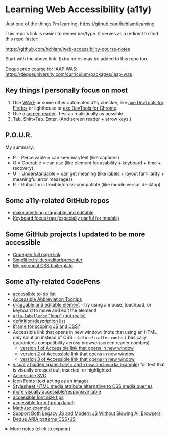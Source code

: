 # Learning Web Accessibility (a11y)

Just one of the things I'm learning. <https://github.com/hchiam/learning>

This repo's link is easier to remember/type. It serves as a redirect to find this repo faster:

<https://github.com/hchiam/web-accessibility-course-notes>

Start with the above link. Extra notes may be added to this repo too.

Deque prep course for IAAP WAS: <https://dequeuniversity.com/curriculum/packages/iaap-was>

## Key things I personally focus on most

1. Use [WAVE](https://chrome.google.com/webstore/detail/wave-evaluation-tool/jbbplnpkjmmeebjpijfedlgcdilocofh) or some other automated a11y checker, like [axe DevTools for Firefox](https://addons.mozilla.org/en-US/firefox/addon/axe-devtools) or lighthouse or [axe DevTools for Chrome](https://chrome.google.com/webstore/detail/axe-devtools-web-accessib/lhdoppojpmngadmnindnejefpokejbdd).
2. Use a [screen reader](https://www.youtube.com/watch?v=5R-6WvAihms&list=PLNYkxOF6rcICWx0C9LVWWVqvHlYJyqw7g&index=7). Test as realistically as possible.
3. Tab. Shift+Tab. Enter. (And screen reader + arrow keys.)

## P.O.U.R.

My summary:

- P = Perceivable = can see/hear/feel (like captions)
- O = Operable = can use (like element focusability + keyboard + time + recovery)
- U = Understandable = can get meaning (like labels + layout familiarity + meaningful error messages)
- R = Robust = is flexible/cross-compatible (like mobile versus desktop)

## Some a11y-related GitHub repos

- [make anything draggable and editable](https://github.com/hchiam/draggable)
- [Keyboard focus trap (especially useful for modals)](https://github.com/hchiam/keyboard-focus-trap)

## Some GitHub projects I updated to be more accessible

- [Codepen full page link](https://github.com/hchiam/codepen-full-page-link)
- [Simplified slides editor/presenter](https://github.com/hchiam/slides)
- [My personal CSS boilerplate](https://github.com/hchiam/css-boilerplate)

## Some a11y-related CodePens

- [accessible to-do list](https://codepen.io/hchiam/pen/ExWLExQ)
- [Accessible Abbreviation Tooltips](https://codepen.io/hchiam/pen/MWpXXLK)
- [draggable and editable element](https://codepen.io/hchiam/pen/pobxgBo) - try using a mouse, touchpad, or keyboard to move and edit the element!
- [`aria-labelledby` "loop" (not really)](https://codepen.io/hchiam/pen/VwpBPvx)
- [definition/description list](https://codepen.io/hchiam/pen/zYZLNzd)
- [iframe for scoping JS and CSS?](https://codepen.io/hchiam/pen/ExWpZbb)
- Accessible link that opens in new window: (note that using an HTML-only solution instead of CSS `::before`/`::after` `content` basically guarantees compatibility across browser/screen reader combos)
  - [version 1 of Accessible link that opens in new window](https://codepen.io/hchiam/pen/dyvedQj)
  - [version 2 of Accessible link that opens in new window](https://codepen.io/hchiam/pen/NWpBdmr)
  - [version 3 of Accessible link that opens in new window](https://codepen.io/hchiam/pen/ExWpXEo)
- [visually hidden spans (`<del>` and `<ins>` and `<mark>` example)](https://codepen.io/hchiam/pen/YzZjQwv) for text that is visually crossed out, inserted, or highlighted
- [Accessible SVG](https://codepen.io/hchiam/pen/ZEejXoE)
- [Icon Fonts (text acting as an image)](https://codepen.io/hchiam/pen/jOBpaEO)
- [Stylesheet HTML media attribute alternative to CSS media queries](https://codepen.io/hchiam/pen/poeZmVB)
- [more visually accessible/responsive table](https://codepen.io/hchiam/pen/MWpBMpy)
- [accessible font size tips](https://codepen.io/hchiam/pen/JjWBQwv)
- [accessible form (group label)](https://codepen.io/hchiam/pen/GRWXjZK)
- [MathJax example](https://codepen.io/hchiam/pen/WNpgzMe)
- [Support Both Legacy JS and Modern JS Without Slowing All Browsers](https://codepen.io/hchiam/pen/mdWGLNE)
- [Deque ARIA patterns CSS+JS](https://codepen.io/hchiam/pen/ExWedQx)

<details>
<summary>More notes (click to expand)</summary>

## Caption file formats

### Basic

- [SubRip (.srt)](https://en.wikipedia.org/wiki/SubRip#SubRip_text_file_format)
- [SubViewer (.sub or .sbv)](https://wiki.videolan.org/SubViewer)
- [LRC (.lrc)](https://en.wikipedia.org/wiki/LRC_%28file_format%29)

### Advanced

- [WebVTT (.vtt)](https://w3c.github.io/webvtt/) <-- easily customizable caption settings on the operating system level and consistent across all WebVTT videos in supported browsers
- [SAMI (.sami or .smi)](https://docs.microsoft.com/en-us/windows/win32/wmp/adding-closed-captions-to-digital-media?redirectedfrom=MSDN)
- [TTML (.ttml)](https://www.w3.org/TR/ttml1/)

## Media Accessibility Decision Matrix (WCAG Level AA "Must"s)

Reference: <https://codepen.io/cerovac/full/MWKVVYj>

Consider: <https://ableplayer.github.io/ableplayer/>

| Media                   | Captions | Transcript | Audio Descriptions | Sign Language |
| ----------------------- | -------- | ---------- | ------------------ | ------------- |
| Pre-recorded Multimedia | Must (C) |            | Must (AD)          |               |
| Pre-recorded Video-only |          |            | Must (AD)          |               |
| Pre-recorded Audio-only |          | Must (T)   |                    |               |
| Live Multimedia         | Must (C) |            |                    |               |
| Live Video-only         |          |            |                    |               |
| Live Audio-only         |          |            |                    |               |

"CAST": C = Captions. AD = Audio Descriptions. T = Transcript. S = Sign Language.

**Mnemonic, version 1:** Just what's AA "Must":

- Pre-recorded Multimedia = CAD.
- Pre-recorded Video-only = AD.
- Pre-recorded Audio-only = T.
- Live Multimedia = C.

**Mnemonic, version 2:** Just letters:

- PMCAD. PVAD. PAT. LMC.

**Mnemonic, version 3:** Semantic overlap:

- Pre-recorded has higher requirements than not pre-recorded.
- Except Multimedia always requires C (whether pre-recorded or not).
- Pre-recorded requires AD if has Video (so Multimedia counts). "See --> Hear".
- Pre-recorded requires T only if Audio-only. "Hear --> See". (Caption naturally doesn't make sense in this case, so must use T.)

**Mnemonic, version 4:** Semantic overlap, reworked: _"Pre-recorded + Multi, Video then AD, Audio then C"_.

- "Pre-recorded + Multi": Only Pre-recorded things have "Must", except Multimedia also always requires Captions (whether pre-recorded or live).
- "If Video then AD": Pre-recorded Video or Multi-media (which contains video) require Audio Descriptions.
- "If Audio then C, except T for Audio-only": Pre-recorded Audio requires Captions, except Audio-only requires Transcript instead (which is similar to Captions), because there's no video to sync the Captions with.

**Note:** It's better to always include a transcript to give access to people who are deafblind, but it also helps with text searches, or if prefer reading quickly over watching.

**Note:** Some people understand a sign language better than captions or transcripts.

## Notes on parallax

- Parallax scrolling can decrease usability or even cause dizziness in some people (e.g. those who have vestibular disorders).
- CSS media query `prefers-reduced-motion` is currently not universally supported, so consider a including a setting toggle for now, as long as functionality/access is preserved without the removed animations.

## Notes on mouse input

- Up event (not on down event) = cancellable before release.
- Consider click target size. (For mobile: 44px squared or 48px squared min.)
- A click event is accessible to mouse **_and_** touch **_and_** keyboard! (As opposed to `onmouseup` or `ontouchend` or `onkeyup`.)

## Notes on focus

- System-wide keyboard accessibility: Mac has a setting that lets you tab to all controls, not just inputs.
- Move focus to new content triggered by user (example: modal), otherwise it's disorienting (example: screen reader users tend to explore forms before filling them out, triggering blur).
- Move focus to next logical element if element removed (example: closing modal). This means you need to maintain the previously-focused element in memory somehow. (Otherwise focus returns to top of page - really bad.) Also make sure the re-focused element announces something so the user knows what they teleported to.
- Widget usage instructions with a popup tooltip + aria-label are nice to have when focusing on a custom widget or when users aren't familiar with the standard ARIA keyboard interaction patterns for a widget.
- Make infinite scrolling the last element on the page, or let users "escape", or let users decide to load more.
- You can use `tabindex="-1"` on text to let JS focus it without confusing users when they could focus it with Tab.

## Notes on touch input

- Make sure gestures can also be done with taps (for people with mobility issues).
- A click event is accessible to mouse **_and_** touch **_and_** keyboard! (As opposed to `onmouseup` or `ontouchend` or `onkeyup`.)

## Notes on forms

- `aria-describedby` won't work on `<fieldset>` or `<legend>`, so avoid having _non-label/non-focusable_ text in the middle of a form (users likely will tab and miss the text), and instead put the text before the form, or associate the text with one or more of the inputs with `aria-describedby` on them.
- Make sure instructions and labels are _next to_ their related inputs (both visual and cognitive effects). Otherwise they can be hidden/shown with a button, _instead of_ making the text small.
- Tell screen reader users of required fields with `aria-required="true"` (or `<... required>` which adds browser behaviour, but does so inconsistently, and may conflict with your custom form validation behaviours). Either way, also include visual indicators for sighted users.
- `aria-invalid="true"` and `aria-describedby="error_description"` on the inputs
- `<a href="#email">Go to the first field with an error to fix it.</a>`
- `autocomplete="current-password"` - see <https://www.w3.org/TR/WCAG21/#input-purposes>
- Example: <https://dequeuniversity.com/assets/html/module-forms/progressive/good/index.html>
- Custom form element: make sure it has a Name, Role, and Attribute (i.e. Label, Role, and State.). Anything that can't be communicated via those things should go into an `aria-live` region.
- Confirm before submitting (and enable fixing).
- Confirm after submitting (set focus _after_ page load to avoid issues with parsing timing).
- Consider indicating form success/error in `<title>` = first thing user hears on new page.
- Consider `aria-live` with 2-second debounce for password strength. (On blur won't work because the new focus will likely get announced instead.)
- Tab, Shift + Tab, Enter/Spacebar, arrow keys, (for `<select>`:) Alt/Option + Down arrow and then arrow keys and then Enter

## Notes on screen readers

- [Common screen readers and common keyboard shortcuts for them](https://dequeuniversity.com/assets/pdf/screenreaders/screen-readers-commands.pdf).
- Test dynamic content with at least 2 screen readers, since there can be big differences in how they handle dynamic content.
  - And don't forget about different browser combinations.
  - And mobile TalkBack (Android) and VoiceOver (iOS).
  - There are screen reader survey stats (2019) on [primary screen reader](https://webaim.org/projects/screenreadersurvey8/#primary) and [screen reader usage](https://webaim.org/projects/screenreadersurvey8/#used) and [primary browser](https://webaim.org/projects/screenreadersurvey8/#browsers) and [screen reader + browser combos](https://webaim.org/projects/screenreadersurvey8/#browsercombos) and [OS](https://webaim.org/projects/screenreadersurvey8/#os) and [mobile](https://webaim.org/projects/screenreadersurvey8/#mobile) and [headings vs find](https://webaim.org/projects/screenreadersurvey8/#finding) and [multi-language use](https://webaim.org/projects/screenreadersurvey8/#language).
- suggested screen reader + browser/device combos:
  - [JAWS](https://www.freedomscientific.com/products/software/jaws/) with Chrome/IE
  - [NVDA](http://www.nvaccess.org/download/) with Firefox/Chrome
  - Narrator with Edge
  - VoiceOver with Safari (macOS)
  - VoiceOver with Safari (iOS)
  - TalkBack with Chrome (Android)
- Most screen readers can automatically or manually switch between different modes depending on context, to let you type extra or different commands to do things useful in context: document/reading mode, table mode, forms mode, app mode, virtual cursor mode, focus mode, etc. For example, you wouldn't want the next header key shortcut H to trigger when typing the letter H into a form input. Modes switch automatically in VoiceOver.
- JAWS seems to cover the most browsers, _including IE_. It also has cursor options. But [JAWS is expensive](https://sheribyrnehaber.medium.com/accessibility-best-practices-for-screenreader-testing-e35c5df9cecb). So NVDA seems best to me to use, especially with the [rise in popularity of NVDA](https://webaim.org/projects/screenreadersurvey8/#used).
- JAWS works well with Chrome, Firefox, Edge, and IE.
- NVDA works well with Chrome, Firefox, and Edge. But NVDA has recently gained more popularity than JAWS ([2019 screen reader survey](https://webaim.org/projects/screenreadersurvey8/#primary)).
- Narrator works best with Edge. It also has a Developer mode that lets you see only the things currently exposed to the screen reader.
- VoiceOver works best with Safari.
- [ChromeVox](https://support.google.com/chromebook/answer/7031755) works on Chrome and ChromeOS/Chromebooks.
- Consider telling users that content is still loading with things like `alt="Content loading"` (but don't go overboard with `aria-live` unless it's a really slow process).
- Using `visibility: hidden;`, `display: none;`, or attribute `hidden` will hide the element visually but also hides it from screen readers, so you'll need to resort to clipping or positioning or `aria-label`. See my notes on [hiding elements visually and/or in the Accessibility Tree](https://github.com/hchiam/web-accessibility-course-notes#hidingshowing-only-for-accessibility-tree-at).

## Notes on new content or SPAs (Single-Page Apps)

- "Please wait" message (or new content for SPAs): focus on it or `aria-live` it. Plan some shared method to manage focus or to announce link/route events. Consider intentional pause before resetting focus, in case the delay is shorter than expected (consider "Please wait. Here's some content that already loaded but sounds like part of the interstitial message.") and to avoid timing issues.
- In VoiceOver, focus needs to be (re)sent to an element for it to be announced, even if its text changed (so temporarily send focus to an empty container and back).

  ```js
  event.preventDefault();
  emptyContainerForTemporaryFocus.focus();
  oldContent.empty();
  populateNewContent();
  updateBrowserHistory(newUrl, newTitle);
  var delayForIOS = 1000;
  setTimeout(() => {
    newHeading.focus();
  }, delayForIOS);
  ```

- For SPA links: remember to systematically update browser history so the back button works.

  ```js
  function updateBrowserHistory(newUrl, newTitle) {
    history.pushState(
      {
        url: newUrl,
        title: newTitle,
      },
      newTitle,
      newUrl
    );
  }
  ```

  ```js
  $(window).on("popstate", function (event) {
    var state = event.originalEvent.state;
    var wasBackOrForwardHit = state !== null;
    if (wasBackOrForwardHit) {
      oldContent.empty();
      document.title = state.title; // screen reader will read <title> first (good place for status update)
      populateNewContent();
      var delayForIOS = 1000;
      setTimeout(() => {
        newHeading.focus();
      }, delayForIOS);
    }
  });
  ```

## Notes on accessible name calculation algorithm

### Basically

1. `aria-labelledby`
2. `aria-label`
3. text <-- (but for implementation, go for this option first)
4. (`title` but only kinda works for some users)

### Fun facts

- Note that description !== label.
- Label = replaces the element's original text.
- Description = read after label as extra info (with a pause).
- `aria-labelledby="can have multiple IDs for labels"`
- Keep in mind that `aria-label` is not consistently supported for some non-focusable elements, screen reader versions/modes, or browser versions.
- Use `aria-label` on the common search box, since it's usually focused before the button, otherwise it's not immediately obvious what the `input` is for:

  ```js
  <form action="#" role="search">
    <input aria-label="Search" name="search" type="search">
    <input type="submit" value="Search">
  </form>
  ```

## Notes on ARIA roles

- Ctrl+F or Cmd+F for ARIA roles and ARIA attributes in this [Role Data Model](https://www.w3.org/TR/wai-aria/img/rdf_model.svg)
  - On top: ARIA roles. Example: `role="checkbox"`.
  - On bottom: ARIA attributes. Example: `aria-checked="true"`. (Link: [descriptions of ARIA attributes](https://www.w3.org/TR/wai-aria/#global_states))
  - (Note: some roles are "abstract" and can't actually be used in the code.)
- Only use ARIA roles+attributes if you need to. Better to use native built-ins.
- For modals, you'll likely need to put `role="document"` to wrap the text content like `<p>` etc. when the modal container has `role="dialog"`. This is because `role="dialog"` turns some screen readers to application mode (basically inherits `role="application"`), which ignores text that doesn't have `tabindex="0"` set, so you may need `role="document"` to turn those screen readers back to document mode.
- `role="application"` gives developers more freedom but also more responsibility. It turns off most page navigation features, which lets you define custom keyboard logic, but now you might need to re-implement a bunch of things.

  - Notably, application mode does not turn off the normal behaviour of: Tab for focus, Enter/Return, space bar, or arrow keys (on selects or radios).

  - So you sometimes might need to do this: (unless you set `tabindex="0"` on text elements, which may mislead users to think they're on buttons)

  ```html
  <div role="application">
    <div role="document"></div>
  </div>
  ```

  - `role="dialog"` and `role="alertdialog"` and `role="tablist"` automatically trigger application mode and hence keyboard limitations/freedoms.

- You can use `role="math"` and `aria-label=""` on a `<div>` that wraps MathML markup with a `<math>` element, but MathML isn't universally supported. Or just use MathJax, which also happens to be able to help with MathML markup support for all browsers.
  - [MathJax example](https://codepen.io/hchiam/pen/WNpgzMe)
- `aria-busy="true"` if you want to suppress suppress `aria-live` region announcements (e.g. page load).

## Deque ARIA patterns

1. Alert
2. Current page: Button
3. Button (Toggle)
4. Carousel (based on a tabpanel)
5. Checkbox
6. Checkbox (Tri-State)
7. Dialog (Simple Dialog)
8. Dialog (Simple Alert Dialog)
9. Dialog (Message Dialog)
10. Dialog (Message Alert Dialog)
11. Expand/Collapse
12. Expand/Collapse (based on Details/Summary)
13. Link
14. Navigation (Hierarchical) with Expand/Collapse
15. Predictive Text
16. Progress Bar (Bounded)
17. Progress Bar (Unbounded)
18. Radio and Radio Group
19. Slider
20. Slider (Multirange)
21. Tabpanel
22. Table (Responsive, Collapsible)
23. Table (Sortable)
24. Tooltip
25. Tooltip Dialog
26. Tree View

### Links

- CSS: `<link rel="stylesheet" href="https://dequeuniversity.com/assets/js/patterns/deque-patterns.min.css">`
- JS: `<script src="https://dequeuniversity.com/assets/js/patterns/deque-patterns.min.js"></script>`
- Fonts: <https://dequeuniversity.com/assets/js/patterns/_fonts/MWFMDL2.1.63.ttf> and <https://dequeuniversity.com/assets/js/patterns/_fonts/MWFMDL2.1.63.woff>

### Examples

- <https://codepen.io/hchiam/pen/gOmdBBo>
- <https://codepen.io/hchiam/pen/ExWedQx>

## Analogy for Accessibility Tree element properties

- Name: `aria-label="Howard"`
- Description: `aria-label="likes learning"`
- Role: `role="software developer"`
- Property: `type="person"`
- Relationship: `aria-owns="this GitHub account"`
- State: `aria-selected="true"`

## Various terms to know

Test yourself:

- a11y
- UX
- POUR
- W3C
- WCAG
- WAI-ARIA
- ATAG
- WCAG-EM
- A, AA, AAA
- ADA
- Section 508
- WCAG 2.1
- CVAA
- AODA
- EN 301 549
- IAAP
- WAS
- CPACC
- AT
- JAWS
- NVDA
- WAVE
- WebAIM
- Deque
- BOK
- SC

<details>
<summary>Answers</summary>

- accessibility
- user experience
- perceivable, operable, understandable, robust (can you explain each in simple words, and give an example?)
- world wide web consortium (standards org)
- web content accessibility guidelines (practical)
- web accessibility initiative - accessible rich internet applications (HTML attributes spec to add semantics)
- authoring tool accessibility guidelines
- [website accessibility conformance evaluation methodology](https://www.w3.org/WAI/test-evaluate/conformance/wcag-em/)
  - [WCAG-EM procedure](https://www.w3.org/TR/WCAG-EM/#procedure)
- lowest, mid range, highest (usually go with AA)
- americans with disabilities act (civil, US)
- government procurement rules (US)
- recent update to WCAG
- 21st century communications and video accessibility act (US, communications must be accessible, like TV for example)
- accessibility for ontarians with disabilities act (civil, like ADA)
- EN 301 549 is government procurement rules (Europe) (like Section 508)
- international association of accessibility professionals
- web accessibility specialist
- certified professional in accessibility core competencies
- accessibility tree
- job access with speech
- nonvisual desktop access
- web accessibility evaluation tool
- web accessibility in mind
- deque = Deque Systems
- body of knowledge
- success criteria

</details>

</details>
